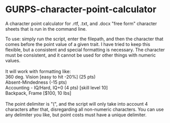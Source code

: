 # GURPS-character-point-calculator
A character point calculator for .rtf, .txt, and .docx "free form" character sheets that is run in the command line.

To use: simply run the script, enter the filepath, and then the character that comes before the point value of a given trait. I have tried to keep this flexible, but a consistent and special formatting is necessary. The character must be consistent, and it cannot be used for other things with numeric values.<br><br>
It will work with formatting like:<br>
360 deg. Vision [easy to hit -20%] (25 pts)<br>
Absent-Mindedness (-15 pts)<br>
Accounting - IQ/Hard, IQ+0 (4 pts) [skill level 10]<br>
Backpack, Frame [$100, 10 lbs]<br><br>
The point delimiter is "(", and the script will only take into account 4 characters after that, disregarding all non-numeric characters. You can use any delimiter you like, but point costs must have a unique delimiter.
